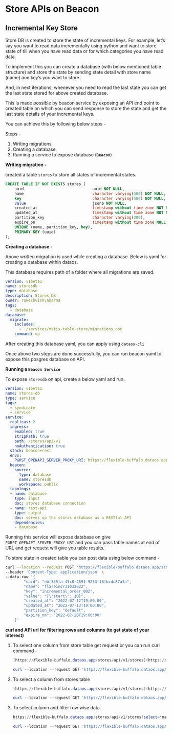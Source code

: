 # Store APIs on Beacon

## Incremental Key Store

Store DB is created to store the state of incremental keys. For example, let’s say you want to read data incrementally using python and want to store state of till when you have read data or for which categories you have read data. 

To implement this you can create a database (with below mentioned table structure) and store the state by sending state detail with store name (name) and key’s you want to store.

And, in next iterations, whenever you need to read the last state you can get the last state stored for above created database.

This is made possible by beacon service by exposing an API end point to created table on which you can send response to store the state and get the last state details of your incremental keys.

You can achieve this by following below steps - 

Steps - 

1. Writing migrations
2. Creating a database
3. Running a service to expose database (**`Beacon`**)

**Writing migration -** 

created a table `stores` to store all states of incremental states.

```sql
CREATE TABLE IF NOT EXISTS stores (
    uuid                              uuid NOT NULL,
    name                              character varying(500) NOT NULL,
    key                               character varying(500) NOT NULL,
    value                             jsonb NOT NULL,
    created_at                        timestamp without time zone NOT NULL,
    updated_at                        timestamp without time zone NOT NULL,
    partition_key                     character varying(200),
    expire_on                         timestamp without time zone NULL,
    UNIQUE (name, partition_key, key),
    PRIMARY KEY (uuid)
);
```

**Creating a database -**

Above written migration is used while creating a database. Below is yaml for creating a database within dataos.

This database requires path of a folder where all migrations are saved.

```yaml
version: v1beta1
name: storesdb
type: database
description: Stores DB
owner: rakeshvishvakarma
tags:
  - database
database:
  migrate:
    includes:
      - ./services/metis-table-store/migrations_poc
    command: up
```

After creating this database yaml, you can apply using `dataos-cli`

Once above two steps are done successfully, you can run beacon yaml to expose this posgres database on API.

**Running a `Beacon Service`**

To expose `storesdb` on api, create a below yaml and run. 

```yaml
version: v1beta1
name: stores-db
type: service
tags:
  - syndicate
  - service
service:
  replicas: 2
  ingress:
    enabled: true
    stripPath: true
    path: /stores/api/v1
    noAuthentication: true
  stack: beacon+rest
  envs:
    PGRST_OPENAPI_SERVER_PROXY_URI: https://flexible-buffalo.dataos.app/stores/api/v1
  beacon:
    source:
      type: database
      name: storesdb
      workspace: public
  topology:
  - name: database
    type: input
    doc: stores database connection
  - name: rest-api
    type: output
    doc: serves up the stores database as a RESTful API
    dependencies:
    - database
```

Running this service will expose database on give `PGRST_OPENAPI_SERVER_PROXY_URI` and you can pass table names at end of URL and get request will give you table results.

To store state in created table you can post data using below command - 

```bash
curl --location --request POST 'https://flexible-buffalo.dataos.app/stores/api/v1/stores' \
--header 'Content-Type: application/json' \
--data-raw '{
        "uuid": "ebf335fa-45c8-4691-9253-18fbcdc87a3a",
        "name": "flareincr31032022",
        "key": "incremental_order_002",
        "value": "{\"start\": 10}",
        "created_at": "2022-07-12T19:00:00",
        "updated_at": "2022-07-13T19:00:00",
        "partition_key": "default",
        "expire_on": "2022-07-20T19:00:00"
    }'
```

**curl and API url for filtering rows and columns (to get state of your interest)**

1. To select one column from store table get request  or you can run curl command - 
    
    ```powershell
    [https://flexible-buffalo.dataos.app/stores/api/v1/stores](https://flexible-buffalo.dataos.app/stores/api/v1/stores)
    ```
    
    ```powershell
    curl --location --request GET 'https://flexible-buffalo.dataos.app/stores/api/v1/stores'
    ```
    
2. To select a column from stores table 
    
    ```powershell
    [https://flexible-buffalo.dataos.app/stores/api/v1/stores](https://flexible-buffalo.dataos.app/stores/api/v1/stores)?select=name
    ```
    
    ```powershell
    curl --location --request GET 'https://flexible-buffalo.dataos.app/stores/api/v1/stores?select=name'
    ```
    

1. To select column and filter row wise data
    
    ```powershell
    https://flexible-buffalo.dataos.app/stores/api/v1/stores?select=*name=eq.flareincr31032021
    ```
    
    ```powershell
    curl --location --request GET 'https://flexible-buffalo.dataos.app/stores/api/v1/stores?select=*name=eq.flareincr31032021'
    ```